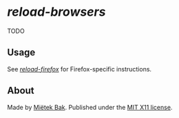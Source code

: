 _reload-browsers_
=================

TODO


Usage
-----

See [_reload-firefox_](https://github.com/mietek/reload-firefox) for Firefox-specific instructions.


About
-----

Made by [Miëtek Bak](https://mietek.io).  Published under the [MIT X11 license](LICENSE.md).
